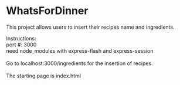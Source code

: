 # WhatsForDinner

This project allows users to insert their recipes name and ingredients. 

Instructions: <br>
port #: 3000 <br>
need node_modules with express-flash and express-session <br> 
<br>
Go to localhost:3000/ingredients for the insertion of recipes. <br></br>
The starting page is index.html
